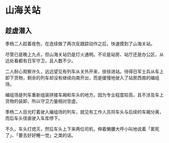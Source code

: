 # 山海关站

## 趁虚潜入

季杨二人趁着夜色，在连续做了两次反跟踪动作之后，快速摸到了山海关站。

尽管已是晚上九点，但山海关站仍是灯火通明。不论是站房、站厅还是办公区，从远处看都有日军守卫，且人数不少。

二人耐心观察许久，远远望见有列车从关外开来，徐徐进站。待得日军士兵从车上卸下货物，剩余的列车却没有继续向南开出，而是缓慢地驶入了站房西南的编组场。

编组场是列车重新组装拼接车厢和车头的地方。因为专业程度较高，且不涉及车上货物的装卸，所以守卫力量相对空虚。

季杨二人目光盯着驶入编组场的列车，就见有工作人员将车头与后续的车厢分离，而后车头径直驶入车库停下。

不久，车头灯熄灭，然后车头上下来两位司机，伸着懒腰大呼小叫地说着「累死了」、「要去好好睡一觉」之类的话。

<!-- ![01](../../../../images/01.jpg "东北华北示意图") -->
